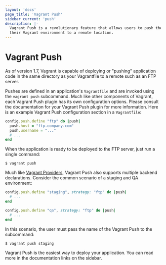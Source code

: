 ```yaml
---
layout: 'docs'
page_title: 'Vagrant Push'
sidebar_current: 'push'
description: |-
  Vagrant Push is a revolutionary feature that allows users to push the code in
  their Vagrant environment to a remote location.
---
```


# Vagrant Push

As of version 1.7, Vagrant is capable of deploying or "pushing" application code
in the same directory as your Vagrantfile to a remote such as an FTP server.

Pushes are defined in an application's `Vagrantfile` and are invoked using the
`vagrant push` subcommand. Much like other components of Vagrant, each Vagrant
Push plugin has its own configuration options. Please consult the documentation
for your Vagrant Push plugin for more information. Here is an example Vagrant
Push configuration section in a `Vagrantfile`:

```ruby
config.push.define "ftp" do |push|
  push.host = "ftp.company.com"
  push.username = "..."
  # ...
end
```

When the application is ready to be deployed to the FTP server, just run a
single command:

```shell
$ vagrant push
```

Much like [Vagrant Providers][], Vagrant Push also supports multiple backend
declarations. Consider the common scenario of a staging and QA environment:

```ruby
config.push.define "staging", strategy: "ftp" do |push|
  # ...
end

config.push.define "qa", strategy: "ftp" do |push|
  # ...
end
```

In this scenario, the user must pass the name of the Vagrant Push to the
subcommand:

```shell
$ vagrant push staging
```

Vagrant Push is the easiest way to deploy your application. You can read more
in the documentation links on the sidebar.

[vagrant providers]: /docs/providers/ 'Vagrant Providers'
